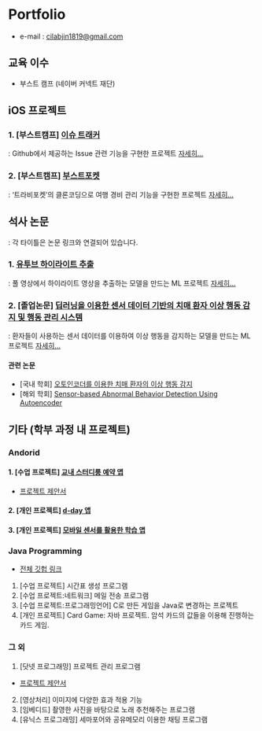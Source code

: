 # Portfolio
- e-mail : cilabjin1819@gmail.com

## 교육 이수
- 부스트 캠프 (네이버 커넥트 재단)

## iOS 프로젝트
### 1. [부스트캠프] [이슈 트래커](https://github.com/boostcamp-2020/IssueTracker-12)
: Github에서 제공하는 Issue 관련 기능을 구현한 프로젝트 [자세히...](https://github.com/devilzCough/Portfolio/wiki/%5B%EB%B6%80%EC%8A%A4%ED%8A%B8%EC%BA%A0%ED%94%84%5D-%EC%9D%B4%EC%8A%88%ED%8A%B8%EB%9E%98%EC%BB%A4)

### 2. [부스트캠프] [부스트포켓](https://github.com/boostcamp-2020/Project18-A-BoostPocketiOS)
: ‘트라비포켓’의 클론코딩으로 여행 경비 관리 기능을 구현한 프로젝트 [자세히...](https://github.com/devilzCough/Portfolio/wiki/%5B%EB%B6%80%EC%8A%A4%ED%8A%B8%EC%BA%A0%ED%94%84%5D-%EB%B6%80%EC%8A%A4%ED%8A%B8%ED%8F%AC%EC%BC%93)

## 석사 논문
: 각 타이틀은 논문 링크와 연결되어 있습니다.

### 1. [유투브 하이라이트 추출](http://www.dbpia.co.kr/journal/articleDetail?nodeId=NODE07613722&language=ko_KR)
: 풀 영상에서 하이라이트 영상을 추출하는 모델을 만드는 ML 프로젝트 [자세히...](https://github.com/devilzCough/Portfolio/wiki/%5B%EC%84%9D%EC%82%AC%EB%85%BC%EB%AC%B8%5D-%EB%8F%99%EC%98%81%EC%83%81-%ED%95%98%EC%9D%B4%EB%9D%BC%EC%9D%B4%ED%8A%B8-%EC%B6%94%EC%B6%9C-%EC%97%B0%EA%B5%AC)

### 2. [졸업논문] [딥러닝을 이용한 센서 데이터 기반의 치매 환자 이상 행동 감지 및 행동 관리 시스템](https://library.sejong.ac.kr/search/DetailView.ax?sid=&cid=1667776)
: 환자들이 사용하는 센서 데이터를 이용하여 이상 행동을 감지하는 모델을 만드는 ML 프로젝트 [자세히...](https://github.com/devilzCough/Portfolio/wiki/%5B%EC%84%9D%EC%82%AC%EB%85%BC%EB%AC%B8%5D-%EC%B9%98%EB%A7%A4-%ED%99%98%EC%9E%90%EC%9D%98-%EC%9D%B4%EC%83%81-%ED%96%89%EB%8F%99-%EA%B0%90%EC%A7%80)

#### 관련 논문
- [국내 학회] [오토인코더를 이용한 치매 환자의 이상 행동 감지](http://www.dbpia.co.kr/journal/articleDetail?nodeId=NODE08763331)
- [해외 학회] [Sensor-based Abnormal Behavior Detection Using Autoencoder](https://www.researchgate.net/publication/338098560_Sensor-based_Abnormal_Behavior_Detection_Using_Autoencoder)

## 기타 (학부 과정 내 프로젝트)
### Andorid
#### 1. [수업 프로젝트] [교내 스터디룸 예약 앱](https://github.com/devilzCough/Stew)
- [프로젝트 제안서](https://drive.google.com/file/d/11dLvFzUrf333djWpOc1tNXyagLz1Yj6m/view)

#### 2. [개인 프로젝트] [d-day 앱](https://github.com/devilzCough/Gidarim)

#### 3. [개인 프로젝트] [모바일 센서를 활용한 학습 앱](https://github.com/devilzCough/StudyingMineral101)

### Java Programming
- [전체 깃헙 링크](https://github.com/devilzCough/java_project)
1. [수업 프로젝트] 시간표 생성 프로그램
2. [수업 프로젝트:네트워크] 메일 전송 프로그램
3. [수업 프로젝트:프로그래밍언어] C로 만든 게임을 Java로 변경하는 프로젝트
4. [개인 프로젝트] Card Game: 자바 프로젝트. 암석 카드의 값들을 이용해 진행하는 카드 게임.

### 그 외
1. [닷넷 프로그래밍] 프로젝트 관리 프로그램
  - [프로젝트 제안서](https://drive.google.com/file/d/1eo39XURL5I4PylK6kHtG3Iu03mtvhg6Q/view)
2. [영상처리] 이미지에 다양한 효과 적용 기능
3. [임베디드] 촬영한 사진을 바탕으로 노래 추천해주는 프로그램
4. [유닉스 프로그래밍] 세마포어와 공유메모리 이용한 채팅 프로그램
